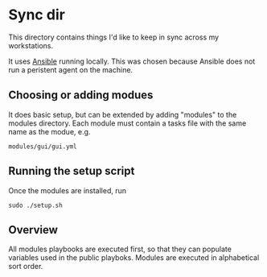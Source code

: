 # Sync dir

This directory contains things I'd like to keep in sync across my workstations.

It uses [Ansible](http://ansible.com) running locally. This was chosen because
Ansible does not run a peristent agent on the machine.

## Choosing or adding modues

It does basic setup, but can be extended by adding "modules" to the modules
directory. Each module must contain a tasks file with the same name
as the modue, e.g.

```
modules/gui/gui.yml
```

## Running the setup script

Once the modules are installed, run

```
sudo ./setup.sh
```

## Overview

All modules playbooks are executed first, so that they can populate variables
used in the public playboks. Modules are executed in alphabetical sort order.


